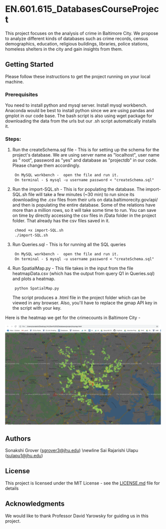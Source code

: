 # EN.601.615_DatabasesCourseProject


This project focuses on the analysis of crime in Baltimore City. We propose to analyze different kinds of databases such as crime records, census demographics, education, religious buildings, libraries, police stations, homeless shelters in the city and gain insights from them. 


## Getting Started

Please follow these instructions to get the project running on your local machine. 

### Prerequisites

You need to install python and mysql server. Install mysql workbench. Anaconda would be best to install python since we are using pandas and gmplot in our code base.  The bash script is also using wget package for downloading the data from the urls but our .sh script automatically installs it. 


### Steps: 

1. Run the createSchema.sql file - This is for setting up the schema for the project's database. We are using server name as 	"localhost", user name as " root", password as "yes" and database as "projectdb" in our code. Please change them 			accordingly. 

		On MySQL workbench -  open the file and run it.
		On terminal - $ mysql -u username password < "createSchema.sql"  

2. Run the import-SQL.sh - This is for populating the database. The import-SQL.sh file will take a few minutes (~30 min) to  	run since its downloading the .csv files from their urls on data.baltimorecity.gov/api/ and then is populating the entire 	 database. Some of the relations have more than a million rows, so it will take some time to run. You can save on time by 	 directly accessing the csv files in /Data folder in the project folder. That already has the csv files saved in it.


		chmod +x import-SQL.sh
		./import-SQL.sh


3. Run Queries.sql -  This is for running all the SQL queries

		On MySQL workbench -  open the file and run it.
		On terminal - $ mysql -u username password < "createSchema.sql"  

4. Run SpatialMap.py - This file takes in the input from the file heatmapData.csv (which has the output from query Q1 in 	   Queries.sql) and plots a heatmap. 

		python SpatialMap.py  
 
   The script produces a .html file in the project folder which can be viewed in any browser. Also, you'll have to replace the gmap API key in the script with your key. 
   
 Here is the heatmap we get for the crimecounts in Baltimore City - 

 ![Heatmap showing the spread of crimes in Baltimore City](https://raw.githubusercontent.com/SonakshiGrover/EN.601.615_DatabasesCourseProject/master/HeatMap_output/heatmap.png)
 

## Authors

Sonakshi Grover (sgrover3@jhu.edu) \newline
Sai Rajarishi Ulapu (sulapu1@jhu.edu)

## License

This project is licensed under the MIT License - see the [LICENSE.md](LICENSE.md) file for details

## Acknowledgments

We would like to thank Professor David Yarowsky for guiding us in this project.





